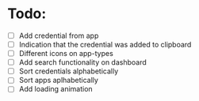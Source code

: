 # Todo:
- [ ] Add credential from app
- [ ] Indication that the credential was added to clipboard
- [ ] Different icons on app-types
- [ ] Add search functionality on dashboard
- [ ] Sort credentials alphabetically
- [ ] Sort apps aplhabetically
- [ ] Add loading animation